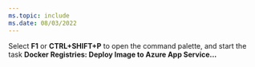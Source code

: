 ```yaml
---
ms.topic: include
ms.date: 08/03/2022
---
```


Select **F1** or **CTRL+SHIFT+P** to open the command palette, and start the task **Docker Registries: Deploy Image to Azure App Service...**
